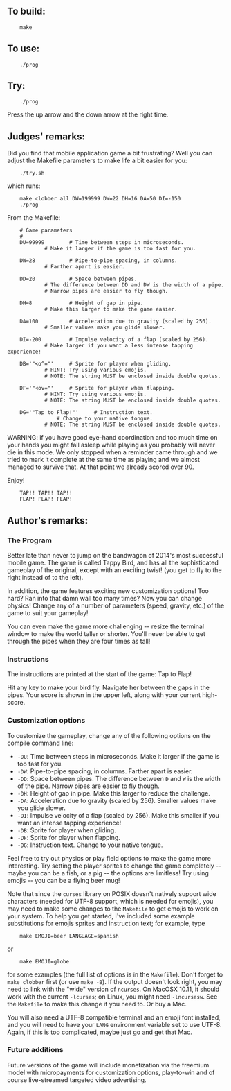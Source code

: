 ## To build:

``` <!---sh-->
    make
```


## To use:

``` <!---sh-->
    ./prog
```


## Try:

``` <!---sh-->
    ./prog
```

Press the up arrow and the down arrow at the right time.


## Judges' remarks:

Did you find that mobile application game a bit frustrating?
Well you can adjust the Makefile parameters to make life a
bit easier for you:

``` <!---sh-->
    ./try.sh
```

which runs:

``` <!---sh-->
    make clobber all DW=199999 DW=22 DH=16 DA=50 DI=-150
    ./prog
```


From the Makefile:

```
    # Game parameters
    #
    DU=99999        # Time between steps in microseconds.
		    # Make it larger if the game is too fast for you.

    DW=28           # Pipe-to-pipe spacing, in columns.
		    # Farther apart is easier.

    DD=20           # Space between pipes.
		    # The difference between DD and DW is the width of a pipe.
		    # Narrow pipes are easier to fly though.

    DH=8            # Height of gap in pipe.
		    # Make this larger to make the game easier.

    DA=100          # Acceleration due to gravity (scaled by 256).
		    # Smaller values make you glide slower.

    DI=-200         # Impulse velocity of a flap (scaled by 256).
		    # Make larger if you want a less intense tapping experience!

    DB='"<o^="'     # Sprite for player when gliding.
		    # HINT: Try using various emojis.
		    # NOTE: The string MUST be enclosed inside double quotes.

    DF='"<ov="'     # Sprite for player when flapping.
		    # HINT: Try using various emojis.
		    # NOTE: The string MUST be enclosed inside double quotes.

    DG='"Tap to Flap!"'     # Instruction text.
			    # Change to your native tongue.
		    # NOTE: The string MUST be enclosed inside double quotes.
```

WARNING: if you have good eye-hand coordination and too much time on your hands
you might fall asleep while playing as you probably will never die in this mode.
We only stopped when a reminder came through and we tried to mark it complete at
the same time as playing and we almost managed to survive that. At that point we
already scored over 90.

Enjoy!

```
    TAP!! TAP!! TAP!!
    FLAP! FLAP! FLAP!
```


## Author's remarks:

### The Program

Better late than never to jump on the bandwagon of 2014's most successful
mobile game.  The game is called Tappy Bird, and has all the sophisticated
gameplay of the original, except with an exciting twist! (you get to fly to
the right instead of to the left).

In addition, the game features exciting new customization options!  Too hard?
Ran into that damn wall too many times?  Now you can change physics!  Change
any of a number of parameters (speed, gravity, etc.) of the game to suit your
gameplay!

You can even make the game more challenging -- resize the terminal window to
make the world taller or shorter.  You'll never be able to get through the
pipes when they are four times as tall!


### Instructions

The instructions are printed at the start of the game:  Tap to Flap!

Hit any key to make your bird fly.  Navigate her between the gaps in the pipes.
Your score is shown in the upper left, along with your current high-score.


### Customization options

To customize the gameplay, change any of the following options on the compile
command line:

 * `-DU`: Time between steps in microseconds.  Make it larger if the game
   is too fast for you.
 * `-DW`: Pipe-to-pipe spacing, in columns.  Farther apart is easier.
 * `-DD`: Space between pipes.  The difference between `D` and `W` is the
   width of the pipe.  Narrow pipes are easier to fly though.
 * `-DH`: Height of gap in pipe.  Make this larger to reduce the challenge.
 * `-DA`: Acceleration due to gravity (scaled by 256).  Smaller values
   make you glide slower.
 * `-DI`: Impulse velocity of a flap (scaled by 256).  Make this smaller
   if you want an intense tapping experience!
 * `-DB`: Sprite for player when gliding.
 * `-DF`: Sprite for player when flapping.
 * `-DG`: Instruction text.  Change to your native tongue.

Feel free to try out physics or play field options to make the game more
interesting.  Try setting the player sprites to change the game completely --
maybe you can be a fish, or a pig -- the options are limitless!  Try using
emojis -- you can be a flying beer mug!

Note that since the `curses` library on POSIX doesn't natively support wide
characters (needed for UTF-8 support, which is needed for emojis), you may need
to make some changes to the `Makefile` to get emojis to work on your system.
To help you get started, I've included some example substitutions for emojis
sprites and instruction text; for example, type

``` <!---sh-->
    make EMOJI=beer LANGUAGE=spanish
```

or

``` <!---sh-->
    make EMOJI=globe
```

for some examples (the full list of options is in the `Makefile`).  Don't forget
to `make clobber` first (or use `make -B`).  If the output doesn't look right,
you may need to link with the "wide" version of `ncurses`.  On MacOSX 10.11, it
should work with the current `-lcurses`; on Linux, you might need `-lncursesw`.
See the `Makefile` to make this change if you need to.  Or buy a Mac.

You will also need a UTF-8 compatible terminal and an emoji font installed,
and you will need to have your `LANG` environment variable set to use UTF-8.
Again, if this is too complicated, maybe just go and get that Mac.


### Future additions

Future versions of the game will include monetization via the freemium model
with micropayments for customization options, play-to-win and of course
live-streamed targeted video advertising.

<!--

    Copyright © 1984-2024 by Landon Curt Noll. All Rights Reserved.

    You are free to share and adapt this file under the terms of this license:

        Creative Commons Attribution-ShareAlike 4.0 International (CC BY-SA 4.0)

    For more information, see:

        https://creativecommons.org/licenses/by-sa/4.0/

-->

